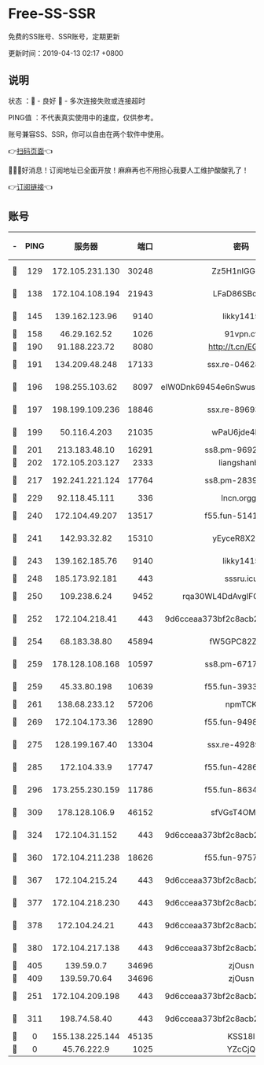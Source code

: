 # Free-SS-SSR

免费的SS账号、SSR账号，定期更新

更新时间：2019-04-13 02:17 +0800

## 说明

状态     ：🙂 - 良好 🙁 - 多次连接失败或连接超时

PING值   ：不代表真实使用中的速度，仅供参考。

账号兼容SS、SSR，你可以自由在两个软件中使用。

👉[扫码页面](https://liesauer.github.io/Free-SS-SSR/)👈

🎉🎉🎉好消息！订阅地址已全面开放！麻麻再也不用担心我要人工维护酸酸乳了！

👉[订阅链接](https://www.liesauer.net/yogurt/subscribe?ACCESS_TOKEN=DAYxR3mMaZAsaqUb)👈

## 账号

|-|PING|服务器|端口|密码|加密方式|区域|
|:----:|:----:|:-----:|-----:|:----:|:----:|:----:|
|🙂|129|172.105.231.130|30248|Zz5H1nlGGKHx|aes-256-cfb|JP|
|🙂|138|172.104.108.194|21943|LFaD86SBq2lY|aes-256-cfb|JP|
|🙂|145|139.162.123.96|9140|likky1415|aes-256-cfb|JP|
|🙂|158|46.29.162.52|1026|91vpn.cf|rc4-md5|RU|
|🙂|190|91.188.223.72|8080|http://t.cn/EGJIyrl|rc4-md5|RU|
|🙂|191|134.209.48.248|17133|ssx.re-04628910|aes-256-cfb|US|
|🙂|196|198.255.103.62|8097|eIW0Dnk69454e6nSwuspv9DmS201tQ0D|aes-256-cfb|US|
|🙂|197|198.199.109.236|18846|ssx.re-89693716|aes-256-cfb|US|
|🙂|199|50.116.4.203|21035|wPaU6jde4NZT|aes-256-cfb|US|
|🙂|201|213.183.48.10|16291|ss8.pm-96924335|rc4-md5|RU|
|🙂|202|172.105.203.127|2333|liangshanbo|chacha20|JP|
|🙂|217|192.241.221.124|17764|ss8.pm-28390943|aes-256-cfb|US|
|🙂|229|92.118.45.111|336|lncn.orgg8|rc4|JP|
|🙂|240|172.104.49.207|13517|f55.fun-51412965|aes-256-cfb|SG|
|🙂|241|142.93.32.82|15310|yEyceR8X2EVd|aes-256-cfb|GB|
|🙂|243|139.162.185.76|9140|likky1415|aes-256-cfb|DE|
|🙂|248|185.173.92.181|443|sssru.icu|rc4-md5|RU|
|🙂|250|109.238.6.24|9452|rqa30WL4DdAvgIFG6Fs3znzTa|aes-256-cfb|FR|
|🙂|252|172.104.218.41|443|9d6cceaa373bf2c8acb22e60b6a58be6|aes-256-cfb|US|
|🙂|254|68.183.38.80|45894|fW5GPC82Z97G|aes-256-cfb|GB|
|🙂|259|178.128.108.168|10597|ss8.pm-67175616|aes-256-cfb|SG|
|🙂|259|45.33.80.198|10639|f55.fun-39338506|aes-256-cfb|US|
|🙂|261|138.68.233.12|57206|npmTCK|rc4-md5|US|
|🙂|269|172.104.173.36|12890|f55.fun-94987367|aes-256-cfb|SG|
|🙂|275|128.199.167.40|13304|ssx.re-49289283|aes-256-cfb|SG|
|🙂|285|172.104.33.9|17747|f55.fun-42868273|aes-256-cfb|SG|
|🙂|296|173.255.230.159|11786|f55.fun-86343613|aes-256-cfb|US|
|🙂|309|178.128.106.9|46152|sfVGsT4OMxHC|aes-256-cfb|SG|
|🙂|324|172.104.31.152|443|9d6cceaa373bf2c8acb22e60b6a58be6|aes-256-cfb|US|
|🙂|360|172.104.211.238|18626|f55.fun-97572948|aes-256-cfb|US|
|🙂|367|172.104.215.24|443|9d6cceaa373bf2c8acb22e60b6a58be6|aes-256-cfb|US|
|🙂|377|172.104.218.230|443|9d6cceaa373bf2c8acb22e60b6a58be6|aes-256-cfb|US|
|🙂|378|172.104.24.21|443|9d6cceaa373bf2c8acb22e60b6a58be6|aes-256-cfb|US|
|🙂|380|172.104.217.138|443|9d6cceaa373bf2c8acb22e60b6a58be6|aes-256-cfb|US|
|🙂|405|139.59.0.7|34696|zjOusn|chacha20|IN|
|🙂|409|139.59.70.64|34696|zjOusn|chacha20|IN|
|🙂|251|172.104.209.198|443|9d6cceaa373bf2c8acb22e60b6a58be6|aes-256-cfb|US|
|🙁|311|198.74.58.40|443|9d6cceaa373bf2c8acb22e60b6a58be6|aes-256-cfb|US|
|🙁|0|155.138.225.144|45135|KSS18l|rc4-md5|US|
|🙁|0|45.76.222.9|1025|YZcCjQ|rc4-md5|JP|
